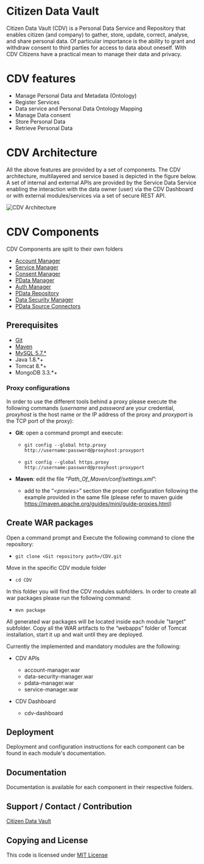 # Citizen Data Vault 
Citizen Data Vault (CDV) is a Personal Data Service and Repository that enables citizen (and company) to gather, store, update, correct, analyse, and share personal data.
Of particular importance is the ability to grant and withdraw consent to third parties for access to data about oneself.
With CDV Citizens have a practical mean to manage their data and privacy. 

# CDV features
- Manage Personal Data and Metadata (Ontology)
- Register Services
- Data service and Personal Data Ontology Mapping
- Manage Data consent
- Store Personal Data
- Retrieve Personal Data

# CDV Architecture
All the above features are provided by a set of components. The CDV architecture, multilayered and service based is depicted in the figure below. A set of internal and external APIs are provided by the Service Data Service enabling the interaction with the data owner (user) via the CDV Dashboard or with external modules/services via a set of secure REST API.

![CDV Architecture](doc/architecture.png)

# CDV Components

CDV Components are split to their own folders

- [ Account Manager ](account-manager/README.md)
- [ Service Manager ](service-manager/)
- [ Consent Manager ](consent-Manager/)
- [ PData Manager ](pdata-manager/)
- [ Auth Manager ](auth-manager/)
- [ PData Repository ](pdata-repository/)
- [ Data Security Manager ](data-security-manager/)
- [ PData Source Connectors ](pdata-source-connectors/)

## Prerequisites

-   [Git](https://git-scm.com/downloads)
-   [Maven](https://maven.apache.org/download.cgi)
-   [MySQL 5.7.*](https://dev.mysql.com/downloads/mysql/)
- 	Java 1.8.*+
- 	Tomcat 8.*+
- 	MongoDB 3.3.*+


### Proxy configurations

In order to use the different tools behind a proxy please execute the
following commands (*username* and *password* are your credential,
*proxyhost* is the host name or the IP address of the proxy and
*proxyport* is the TCP port of the proxy):

-   **Git**: open a command prompt and execute:

    -   `git config --global http.proxy http://username:password@proxyhost:proxyport`

    -   `git config --global https.proxy http://username:password@proxyhost:proxyport`
    
-   **Maven**: edit the file “*Path\_Of\_Maven/conf/settings.xml*”:
    -   add to the “*&lt;proxies&gt;*” section the proper configuration following the example provided in the same file (please refer to maven guide https://maven.apache.org/guides/mini/guide-proxies.html)


## Create WAR packages

Open a command prompt and Execute the following command to clone the
repository:

-   `git clone <Git repository path>/CDV.git`

Move in the specific CDV module folder

-   `cd CDV`

In this folder you will find the CDV modules subfolders. In order to create all war packages please run the following command:

-   `mvn package`

All generated war packages will be located inside each module "target" subfolder. Copy all the WAR artifacts to the “webapps” folder of Tomcat installation, start it up and wait until they are deployed.

Currently the implemented and mandatory modules are the following:

-   CDV APIs
    -   account-manager.war
    -   data-security-manager.war
    -   pdata-manager.war
    -   service-manager.war

-   CDV Dashboard
    -   cdv-dashboard


## Deployment

Deployment and configuration instructions for each component can be found in each module's documentation.

## Documentation

Documentation is available for each component in their respective folders.

## Support / Contact / Contribution
[Citizen Data Vault](Link|email|contact)

## Copying and License
This code is licensed under [MIT License](LICENSE)